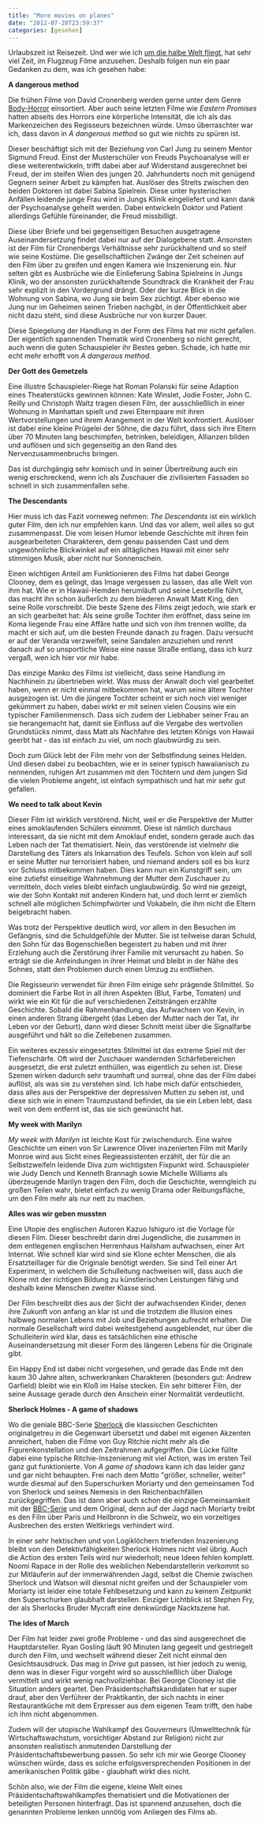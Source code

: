 ```yaml
---
title: "More movies on planes"
date: "2012-07-28T23:59:37"
categories: [gesehen]
---
```


Urlaubszeit ist Reisezeit. Und wer wie ich [um die halbe Welt fliegt](/2012/07/07/australien/), hat sehr viel Zeit, im Flugzeug Filme anzusehen. Deshalb folgen nun ein paar Gedanken zu dem, was ich gesehen habe:

**A dangerous method**

Die frühen Filme von David Cronenberg werden gerne unter dem Genre [Body-Horror](http://en.wikipedia.org/wiki/Body_horror) einsortiert. Aber auch seine letzten Filme wie *Eastern Promises* hatten abseits des Horrors eine körperliche Intensität, die ich als das Markenzeichen des Regisseurs bezeichnen würde. Umso überraschter war ich, dass davon in *A dangerous method* so gut wie nichts zu spüren ist.

Dieser beschäftigt sich mit der Beziehung von Carl Jung zu seinem Mentor Sigmund Freud. Einst der Musterschüler von Freuds Psychoanalyse will er diese weiterentwickeln, trifft dabei aber auf Widerstand ausgerechnet bei Freud, der im steifen Wien des jungen 20. Jahrhunderts noch mit genügend Gegnern seiner Arbeit zu kämpfen hat. Auslöser des Streits zwischen den beiden Doktoren ist dabei Sabina Spielrein. Diese unter hysterischen Anfällen leidende junge Frau wird in Jungs Klinik eingeliefert und kann dank der Psychoanalyse geheilt werden. Dabei entwickeln Doktor und Patient allerdings Gefühle füreinander, die Freud missbilligt.

Diese über Briefe und bei gegenseitigen Besuchen ausgetragene Auseinandersetzung findet dabei nur auf der Dialogebene statt. Ansonsten ist der Film für Cronenbergs Verhältnisse sehr zurückhaltend und so steif wie seine Kostüme. Die gesellschaftlichen Zwänge der Zeit scheinen auf den Film über zu greifen und engen Kamera wie Inszenierung ein. Nur selten gibt es Ausbrüche wie die Einlieferung Sabina Spielreins in Jungs Klinik, wo der ansonsten zurückhaltende Soundtrack die Krankheit der Frau sehr explizit in den Vordergrund drängt. Oder der kurze Blick in die Wohnung von Sabina, wo Jung sie beim Sex züchtigt. Aber ebenso wie Jung nur im Geheimen seinen Trieben nachgibt, in der Öffentlichkeit aber nicht dazu steht, sind diese Ausbrüche nur von kurzer Dauer.

Diese Spiegelung der Handlung in der Form des Films hat mir nicht gefallen. Der eigentlich spannenden Thematik wird Cronenberg so nicht gerecht, auch wenn die guten Schauspieler ihr Bestes geben. Schade, ich hatte mir echt mehr erhofft von *A dangerous method*.

**Der Gott des Gemetzels**

Eine illustre Schauspieler-Riege hat Roman Polanski für seine Adaption eines Theaterstücks gewinnen können: Kate Winslet, Jodie Foster, John C. Reilly und Christoph Waltz tragen diesen Film, der ausschließlich in einer Wohnung in Manhattan spielt und zwei Elternpaare mit ihren Wertvorstellungen und ihrem Arangement in der Welt konfrontiert. Auslöser ist dabei eine kleine Prügelei der Söhne, die dazu führt, dass sich ihre Eltern über 70 Minuten lang beschimpfen, betrinken, beleidigen, Allianzen bilden und auflösen und sich gegenseitig an den Rand des Nervenzusammenbruchs bringen.

Das ist durchgängig sehr komisch und in seiner Übertreibung auch ein wenig erschreckend, wenn ich als Zuschauer die zivilisierten Fassaden so schnell in sich zusammenfallen sehe.

**The Descendants**

Hier muss ich das Fazit vorneweg nehmen: *The Descendants* ist ein wirklich guter Film, den ich nur empfehlen kann. Und das vor allem, weil alles so gut zusammenpasst. Die vom leisen Humor lebende Geschichte mit ihren fein ausgearbeiteten Charakteren, dem genau passenden Cast und dem ungewöhnliche Blickwinkel auf ein alltägliches Hawaii mit einer sehr stimmigen Musik, aber nicht nur Sonnenschein.

Einen wichtigen Anteil am Funktionieren des Films hat dabei George Clooney, dem es gelingt, das Image vergessen zu lassen, das alle Welt von ihm hat. Wie er in Hawaii-Hemden herumläuft und seine Lesebrille führt, das macht ihn schon äußerlich zu dem biederen Anwalt Matt King, den seine Rolle vorschreibt. Die beste Szene des Films zeigt jedoch, wie stark er an sich gearbeitet hat: Als seine große Tochter ihm eröffnet, dass seine im Koma liegende Frau eine Affäre hatte und sich von ihm trennen wollte, da macht er sich auf, um die besten Freunde danach zu fragen. Dazu versucht er auf der Veranda verzweifelt, seine Sandalen anzuziehen und rennt danach auf so unsportliche Weise eine nasse Straße entlang, dass ich kurz vergaß, wen ich hier vor mir habe.

Das einzige Manko des Films ist vielleicht, dass seine Handlung im Nachhinein zu übertrieben wirkt. Was muss der Anwalt doch viel gearbeitet haben, wenn er nicht einmal mitbekommen hat, warum seine ältere Tochter ausgezogen ist. Um die jüngere Tochter scheint er sich noch viel weniger gekümmert zu haben, dabei wirkt er mit seinen vielen Cousins wie ein typischer Familienmensch. Dass sich zudem der Liebhaber seiner Frau an sie herangemacht hat, damit sie Einfluss auf die Vergabe des wertvollen Grundstücks nimmt, dass Matt als Nachfahre des letzten Königs von Hawaii geerbt hat - das ist einfach zu viel, um noch glaubwürdig zu sein. 

Doch zum Glück lebt der Film mehr von der Selbstfindung seines Helden. Und diesen dabei zu beobachten, wie er in seiner typisch hawaiianisch zu nennenden, ruhigen Art zusammen mit den Töchtern und dem jungen Sid die vielen Probleme angeht, ist einfach sympathisch und hat mir sehr gut gefallen.

**We need to talk about Kevin**

Dieser Film ist wirklich verstörend. Nicht, weil er die Perspektive der Mutter eines amoklaufenden Schülers einnimmt. Diese ist nämlich durchaus interessant, da sie nicht mit dem Amoklauf endet, sondern gerade auch das Leben nach der Tat thematisiert. Nein, das verstörende ist vielmehr die Darstellung des Täters als Inkarnation des Teufels. Schon von klein auf soll er seine Mutter nur terrorisiert haben, und niemand anders soll es bis kurz vor Schluss mitbekommen haben. Dies kann nun ein Kunstgriff sein, um eine zutiefst einseitige Wahrnehmung der Mutter dem Zuschauer zu vermitteln, doch vieles bleibt einfach unglaubwürdig. So wird nie gezeigt, wie der Sohn Kontakt mit anderen Kindern hat, und doch lernt er ziemlich schnell alle möglichen
Schimpfwörter und Vokabeln, die ihm nicht die Eltern beigebracht haben.

Was trotz der Perspektive deutlich wird, vor allem in den Besuchen im Gefängnis, sind die Schuldgefühle der Mutter. Sie ist teilweise daran Schuld, den Sohn für das Bogenschießen begeistert zu haben und mit ihrer Erziehung auch die Zerstörung ihrer Familie mit verursacht zu haben. So erträgt sie die Anfeindungen in ihrer Heimat und bleibt in der Nähe des Sohnes, statt den Problemen durch einen Umzug zu entfliehen.

Die Regisseurin verwendet für ihren Film einige sehr prägende Stilmittel. So dominiert die Farbe Rot in all ihren Aspekten (Blut, Farbe, Tomaten) und wirkt wie ein Kit für die auf verschiedenen Zeitsträngen erzählte Geschichte. Sobald die Rahmenhandlung, das Aufwachsen von Kevin, in einen anderen Strang übergeht (das Leben der Mutter nach der Tat, ihr Leben vor der Geburt), dann wird dieser Schnitt meist über die Signalfarbe ausgeführt und hält so die Zeitebenen zusammen.

Ein weiteres exzessiv eingesetztes Stilmittel ist das extreme Spiel mit der Tiefenschärfe. Oft wird der Zuschauer wandernden Schärfebereichen ausgesetzt, die erst zuletzt enthüllen, was eigentlich zu sehen ist. Diese Szenen wirken dadurch sehr traumhaft und surreal, ohne das der Film dabei auflöst, als was sie zu verstehen sind. Ich habe mich dafür entschieden, dass alles aus der Perspektive der depressiven Mutten zu sehen ist, und diese sich wie in einem Traumzustand befindet, da sie ein Leben lebt, dass weit von dem entfernt ist, das sie sich gewünscht hat.

**My week with Marilyn**

*My week with Marilyn* ist leichte Kost für zwischendurch. Eine wahre Geschichte um einen von Sir Lawrence Oliver inszenierten Film mit Marily Monroe wird aus Sicht eines Regieassistenten erzählt, der für die an Selbstzweifeln leidende Diva zum wichtigsten Fixpunkt wird. Schauspieler wie Judy Dench und Kenneth Brannagh sowie Michelle Williams als überzeugende Marilyn tragen den Film, doch die Geschichte, wenngleich zu großen Teilen wahr, bietet einfach zu wenig Drama oder Reibungsfläche, um den Film mehr als nur nett zu machen.

**Alles was wir geben mussten**

Eine Utopie des englischen Autoren Kazuo Ishiguro ist die Vorlage für diesen Film. Dieser beschreibt darin drei Jugendliche, die zusammen in dem entlegenen englischen Herrenhaus Hailsham aufwachsen, einer Art Internat. Wie schnell klar wird sind sie Klone echter Menschen, die als Ersatzteillager für die Originale benötigt werden. Sie sind Teil einer Art Experiment, in welchem die Schulleitung nachweisen will, dass auch die Klone mit der richtigen Bildung zu künstlerischen Leistungen fähig und deshalb keine Menschen zweiter Klasse sind.

Der Film beschreibt dies aus der Sicht der aufwachsenden Kinder, denen ihre Zukunft von anfang an klar ist und die trotzdem die Illusion eines halbweg normalen Lebens mit Job und Beziehungen aufrecht erhalten. Die normale Gesellschaft wird dabei weitestgehend ausgeblendet, nur über die Schulleiterin wird klar, dass es tatsächlichen eine ethische Auseinandersetzung mit dieser Form des längeren Lebens für die Originale gibt.

Ein Happy End ist dabei nicht vorgesehen, und gerade das Ende mit den kaum 30 Jahre alten, schwerkranken Charakteren (besonders gut: Andrew Garfield) bleibt wie ein Kloß im Halse stecken. Ein sehr bitterer Film, der seine Aussage gerade durch den Anschein einer Normalität verdeutlicht.

**Sherlock Holmes - A game of shadows**

Wo die geniale BBC-Serie [Sherlock](/2011/08/08/sherlock/) die klassischen Geschichten originalgetreu in die Gegenwart übersetzt und dabei mit eigenen Akzenten anreichert, haben die Filme von Guy Ritchie nicht mehr als die Figurenkonstellation und den Zeitrahmen aufgegriffen. Die Lücke füllte dabei eine typische Ritchie-Inszenierung mit viel Action, was im ersten Teil ganz gut funktionierte. Von *A game of shadows* kann ich das leider ganz und gar nicht behaupten. Frei nach dem Motto "größer, schneller, weiter" wurde diesmal auf den Superschurken Moriarty und den gemeinsamen Tod von Sherlock und seines Nemesis in den Reichenbachfällen zurückgegriffen. Das ist dann aber auch schon die einzige Gemeinsamkeit mit der [BBC-Serie](/2012/02/26/sherlock-staffel-2/) und dem Original, denn auf der Jagd nach Moriarty treibt es den Film über Paris und Heilbronn in die Schweiz, wo ein vorzeitiges Ausbrechen des ersten Weltkriegs verhindert wird.

In einer sehr hektischen und von Logiklöchern triefenden Inszenierung bleibt von den Detektivfähigkeiten Sherlock Holmes nicht viel übrig. Auch die Action des ersten Teils wird nur wiederholt; neue Ideen fehlen komplett. Noomi Rapace in der Rolle des weiblichen Nebendarstellerin verkommt so zur Mitläuferin auf der immerwährenden Jagd, selbst die Chemie zwischen Sherlock und Watson will diesmal nicht greifen und der Schauspieler vom Moriarty ist leider eine totale Fehlbesetzung und kann zu keinem Zeitpunkt den Superschurken glaubhaft darstellen. Einziger Lichtblick ist Stephen Fry, der als Sherlocks Bruder Mycraft eine denkwürdige Nacktszene hat.

**The Ides of March**

Der Film hat leider zwei große Probleme - und das sind ausgerechnet die Hauptdarsteller. Ryan Gosling läuft 90 Minuten lang gegeelt und gestriegelt durch den Film, und wechselt während dieser Zeit nicht einmal den Gesichtsausdruck. Das mag in *Drive* gut passen, ist hier jedoch zu wenig, denn was in dieser Figur vorgeht wird so ausschließlich über Dialoge vermittelt und wirkt wenig nachvollziehbar. Bei George Clooney ist die Situation anders geartet. Den Präsidentschaftskandidaten hat er super drauf, aber den Verführer der Praktikantin, der sich nachts in einer Restaurantküche mit dem Erpresser aus dem eigenen Team trifft, den habe ich ihm nicht abgenommen.

Zudem will der utopische Wahlkampf des Gouverneurs (Umwelttechnik für Wirtschaftswachstum, vorsichtiger Abstand zur Religion) nicht zur ansonsten realistisch anmutenden Darstellung der Präsidentschaftsbewerbung passen. So sehr ich mir wie George Clooney wünschen würde, dass es solche erfolgsversprechenden Positionen in der amerikanischen Politik gäbe - glaubhaft wirkt dies nicht.

Schön also, wie der Film die eigene, kleine Welt eines Präsidentschaftswahlkampfes thematisiert und die Motivationen der beteiligten Personen hinterfragt. Das ist spannend anzusehen, doch die genannten Probleme lenken unnötig vom Anliegen des Films ab.
